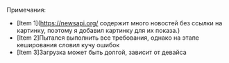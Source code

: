 Примечания:
- [Item 1](https://newsapi.org/ содержит много новостей без ссылки на картинку, поэтому я добавил картинку для их показа.)
- [Item 2]Пытался выполнить все требования, однако на этапе кеширования словил кучу ошибок
- [Item 3]Загрузка может быть долгой, зависит от девайса
